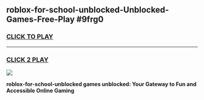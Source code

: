 
## roblox-for-school-unblocked-Unblocked-Games-Free-Play #9frg0
<h3>
<a href="https://us.freeplayer.one?title=roblox-for-school-unblocked&ref=9M">CLICK TO PLAY</a></h3>
<hr>

<h3>
<a href="https://us.freeplayer.one?title=roblox-for-school-unblocked&ref=9M">CLICK 2 PLAY</a>
  
</h3>

<a href="https://us.freeplayer.one?title=roblox-for-school-unblocked&ref=9M"><img src="https://clearcache.store/games.png"></a>


**roblox-for-school-unblocked games unblocked: Your Gateway to Fun and Accessible Online Gaming**
